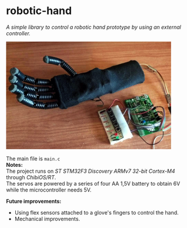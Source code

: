 # robotic-hand
*A simple library to control a robotic hand prototype by using an external controller.*


<img src="image.jpg" width="450"/>

The main file is `main.c`
<br>**Notes:**
<br>The project runs on *ST STM32F3 Discovery ARMv7 32-bit Cortex-M4* through *ChibiOS/RT*.
<br>The servos are powered by a series of four AA 1,5V battery to obtain 6V while the microcontroller needs 5V.

**Future improvements:**
- Using flex sensors attached to a glove's fingers to control the hand.
- Mechanical improvements.
